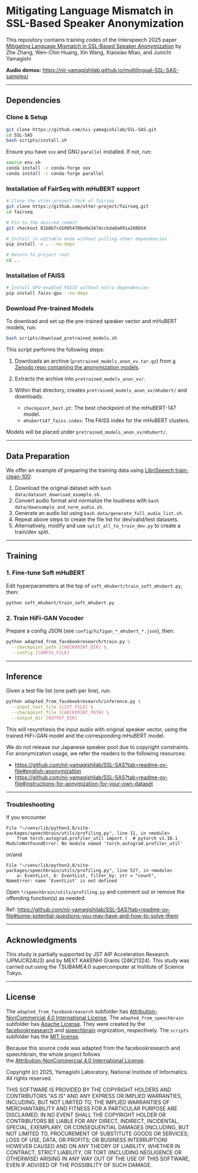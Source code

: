 # Mitigating Language Mismatch in SSL-Based Speaker Anonymization
This repository contains training codes of the Interspeech 2025 paper
[Mitigating Language Mismatch in SSL-Based Speaker Anonymization]()
by Zhe Zhang, Wen-Chin Huang, Xin Wang, Xiaoxiao Miao, and Junichi Yamagishi

**Audio demos:** https://nii-yamagishilab.github.io/multilingual-SSL-SAS-samples/

---

## Dependencies

### Clone & Setup

```bash
git clone https://github.com/nii-yamagishilab/SSL-SAS.git
cd SSL-SAS
bash scripts/install.sh
```

Ensure you have `sox` and GNU `parallel` installed. If not, run:

```bash
source env.sh
conda install -c conda-forge sox
conda install -c conda-forge parallel
```

### Installation of FairSeq with mHuBERT support

```bash
# Clone the utter-project fork of fairseq
git clone https://github.com/utter-project/fairseq.git
cd fairseq

# Pin to the desired commit
git checkout 81b8b7cd1005470be0e3474ccbda0a091a268b54

# Install in editable mode without pulling other dependencies
pip install -e . --no-deps

# Return to project root
cd ..
```

### Installation of FAISS

```bash
# Install GPU-enabled FAISS without extra dependencies
pip install faiss-gpu --no-deps
```

### Download Pre-trained Models

To download and set up the pre-trained speaker vector and mHuBERT models, run:

```bash
bash scripts/download_pretrained_models.sh
```

This script performs the following steps:

1. Downloads an archive (`pretrained_models_anon_xv.tar.gz`) from [a Zenodo repo containing the anonymization models](https://zenodo.org/records/6529898).
2. Extracts the archive into `pretrained_models_anon_xv/`.
3. Within that directory, creates `pretrained_models_anon_xv/mhubert/` and downloads:

   * `checkpoint_best.pt`: The best checkpoint of the mHuBERT-147 model.
   * `mhubert147_faiss.index`: The FAISS index for the mHuBERT clusters.

Models will be placed under `pretrained_models_anon_xv/mhubert/`.

---

## Data Preparation

We offer an example of preparing the training data using [LibriSpeech train-clean-100](https://www.openslr.org/12):
1. Download the original dataset with `bash data/dataset_download_example.sh`.
2. Convert audio format and normalize the loudness with `bash data/downsample_and_norm_audio.sh`.
3. Generate an audio list using `bash data/generate_full_audio_list.sh`.
4. Repeat above steps to create the file list for dev/valid/test datasets.
5. Alternatively, modify and use `split_all_to_train_dev.py` to create a train/dev split.

---

## Training

### 1. Fine-tune Soft mHuBERT

Edit hyperparameters at the top of `soft_mhubert/train_soft_mhubert.py`, then:

```bash
python soft_mhubert/train_soft_mhubert.py
```

### 2. Train HiFi-GAN Vocoder

Prepare a config JSON (see `config/hifigan_*_mhubert_*.json`), then:

```bash
python adapted_from_facebookresearch/train.py \
  --checkpoint_path [CHECKPOINT_DIR] \
  --config [CONFIG_FILE]
```

---

## Inference

Given a test file list (one path per line), run:

```bash
python adapted_from_facebookresearch/inference.py \
  --input_test_file [LIST_FILE] \
  --checkpoint_file [CHECKPOINT_PATH] \
  --output_dir [OUTPUT_DIR]
```
This will resynthesis the input audio with original speaker vector, using the trained HiFi-GAN model and the corresponding mHuBERT model.

We do not release our Japanese speaker pool due to copyright constraints.
For anonymization usage, we refer the readers to the following resources:
- https://github.com/nii-yamagishilab/SSL-SAS?tab=readme-ov-file#english-anonymization
- https://github.com/nii-yamagishilab/SSL-SAS?tab=readme-ov-file#instructions-for-aonymization-for-your-own-dataset

---

### Troubleshooting

If you encounter

```
File "~/venv/lib/python3.8/site-packages/speechbrain/utils/profiling.py", line 11, in <module>
    from torch.autograd.profiler_util import (  # pytorch v1.10.1
ModuleNotFoundError: No module named 'torch.autograd.profiler_util'
```
or/and
```
File "~/venv/lib/python3.8/site-packages/speechbrain/utils/profiling.py", line 527, in <module>
    a: EventList, b: EventList, filter_by: str = "count",
NameError: name 'EventList' is not defined
```

Open `*/speechbrain/utils/profiling.py` and comment out or remove the offending function(s) as needed.

Ref: https://github.com/nii-yamagishilab/SSL-SAS?tab=readme-ov-file#some-potential-questions-you-may-have-and-how-to-solve-them

---

## Acknowledgments
This study is partially supported by JST AIP Acceleration Research (JPMJCR24U3) and by MEXT KAKENHI Grants (24K21324). This study was carried out using the TSUBAME4.0 supercomputer at Institute of Science Tokyo.

---

## License

The `adapted_from_facebookreaserch` subfolder has [Attribution-NonCommercial 4.0 International License](https://github.com/nii-yamagishilab/SSL-SAS/blob/main/adapted_from_facebookresearch/LICENSE). The `adapted_from_speechbrain` subfolder has [Apache License](https://github.com/nii-yamagishilab/SSL-SAS/blob/main/adapted_from_speechbrain/LICENSE). They were created by the [facebookreasearch](https://github.com/facebookresearch/speech-resynthesis/blob/main) and [speechbrain](https://github.com/speechbrain/speechbrain) orgnization, respectively. The `scripts` subfolder has the [MIT license](https://github.com/nii-yamagishilab/SSL-SAS/blob/main/scripts/LICENSE).

Because this source code was adapted from the facebookresearch and speechbrain, the whole project follows  
the [Attribution-NonCommercial 4.0 International License](https://github.com/nii-yamagishilab/SSL-SAS/blob/main/adapted_from_facebookresearch/LICENSE).

Copyright (c) 2025, Yamagishi Laboratory, National Institute of Informatics.
All rights reserved.

THIS SOFTWARE IS PROVIDED BY THE COPYRIGHT HOLDERS AND CONTRIBUTORS "AS IS" AND ANY EXPRESS OR IMPLIED WARRANTIES, INCLUDING, BUT NOT LIMITED TO, THE IMPLIED WARRANTIES OF MERCHANTABILITY AND FITNESS FOR A PARTICULAR PURPOSE ARE DISCLAIMED. IN NO EVENT SHALL THE COPYRIGHT HOLDER OR CONTRIBUTORS BE LIABLE FOR ANY DIRECT, INDIRECT, INCIDENTAL, SPECIAL, EXEMPLARY, OR CONSEQUENTIAL DAMAGES (INCLUDING, BUT NOT LIMITED TO, PROCUREMENT OF SUBSTITUTE GOODS OR SERVICES; LOSS OF USE, DATA, OR PROFITS; OR BUSINESS INTERRUPTION) HOWEVER CAUSED AND ON ANY THEORY OF LIABILITY, WHETHER IN CONTRACT, STRICT LIABILITY, OR TORT (INCLUDING NEGLIGENCE OR OTHERWISE) ARISING IN ANY WAY OUT OF THE USE OF THIS SOFTWARE, EVEN IF ADVISED OF THE POSSIBILITY OF SUCH DAMAGE.
